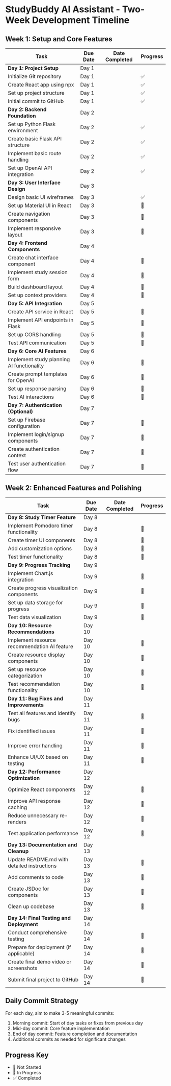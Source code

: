 # StudyBuddy AI Assistant - Two-Week Development Timeline

## Week 1: Setup and Core Features

| Task                                      | Due Date | Date Completed | Progress |
| ----------------------------------------- | -------- | -------------- | -------- |
| **Day 1: Project Setup**                  | Day 1    |                |          |
| Initialize Git repository                 | Day 1    |                | ✅       |
| Create React app using npx                | Day 1    |                | ✅       |
| Set up project structure                  | Day 1    |                | ✅       |
| Initial commit to GitHub                  | Day 1    |                | ✅       |
| **Day 2: Backend Foundation**             | Day 2    |                |          |
| Set up Python Flask environment           | Day 2    |                | ✅       |
| Create basic Flask API structure          | Day 2    |                | ✅       |
| Implement basic route handling            | Day 2    |                | ✅       |
| Set up OpenAI API integration             | Day 2    |                | ✅       |
| **Day 3: User Interface Design**          | Day 3    |                |          |
| Design basic UI wireframes                | Day 3    |                | ✅       |
| Set up Material UI in React               | Day 3    |                | 🔲       |
| Create navigation components              | Day 3    |                | 🔲       |
| Implement responsive layout               | Day 3    |                | 🔲       |
| **Day 4: Frontend Components**            | Day 4    |                |          |
| Create chat interface component           | Day 4    |                | 🔲       |
| Implement study session form              | Day 4    |                | 🔲       |
| Build dashboard layout                    | Day 4    |                | 🔲       |
| Set up context providers                  | Day 4    |                | 🔲       |
| **Day 5: API Integration**                | Day 5    |                |          |
| Create API service in React               | Day 5    |                | 🔲       |
| Implement API endpoints in Flask          | Day 5    |                | 🔲       |
| Set up CORS handling                      | Day 5    |                | 🔲       |
| Test API communication                    | Day 5    |                | 🔲       |
| **Day 6: Core AI Features**               | Day 6    |                |          |
| Implement study planning AI functionality | Day 6    |                | 🔲       |
| Create prompt templates for OpenAI        | Day 6    |                | 🔲       |
| Set up response parsing                   | Day 6    |                | 🔲       |
| Test AI interactions                      | Day 6    |                | 🔲       |
| **Day 7: Authentication (Optional)**      | Day 7    |                |          |
| Set up Firebase configuration             | Day 7    |                | 🔲       |
| Implement login/signup components         | Day 7    |                | 🔲       |
| Create authentication context             | Day 7    |                | 🔲       |
| Test user authentication flow             | Day 7    |                | 🔲       |

## Week 2: Enhanced Features and Polishing

| Task                                         | Due Date | Date Completed | Progress |
| -------------------------------------------- | -------- | -------------- | -------- |
| **Day 8: Study Timer Feature**               | Day 8    |                |          |
| Implement Pomodoro timer functionality       | Day 8    |                | 🔲       |
| Create timer UI components                   | Day 8    |                | 🔲       |
| Add customization options                    | Day 8    |                | 🔲       |
| Test timer functionality                     | Day 8    |                | 🔲       |
| **Day 9: Progress Tracking**                 | Day 9    |                |          |
| Implement Chart.js integration               | Day 9    |                | 🔲       |
| Create progress visualization components     | Day 9    |                | 🔲       |
| Set up data storage for progress             | Day 9    |                | 🔲       |
| Test data visualization                      | Day 9    |                | 🔲       |
| **Day 10: Resource Recommendations**         | Day 10   |                |          |
| Implement resource recommendation AI feature | Day 10   |                | 🔲       |
| Create resource display components           | Day 10   |                | 🔲       |
| Set up resource categorization               | Day 10   |                | 🔲       |
| Test recommendation functionality            | Day 10   |                | 🔲       |
| **Day 11: Bug Fixes and Improvements**       | Day 11   |                |          |
| Test all features and identify bugs          | Day 11   |                | 🔲       |
| Fix identified issues                        | Day 11   |                | 🔲       |
| Improve error handling                       | Day 11   |                | 🔲       |
| Enhance UI/UX based on testing               | Day 11   |                | 🔲       |
| **Day 12: Performance Optimization**         | Day 12   |                |          |
| Optimize React components                    | Day 12   |                | 🔲       |
| Improve API response caching                 | Day 12   |                | 🔲       |
| Reduce unnecessary re-renders                | Day 12   |                | 🔲       |
| Test application performance                 | Day 12   |                | 🔲       |
| **Day 13: Documentation and Cleanup**        | Day 13   |                |          |
| Update README.md with detailed instructions  | Day 13   |                | 🔲       |
| Add comments to code                         | Day 13   |                | 🔲       |
| Create JSDoc for components                  | Day 13   |                | 🔲       |
| Clean up codebase                            | Day 13   |                | 🔲       |
| **Day 14: Final Testing and Deployment**     | Day 14   |                |          |
| Conduct comprehensive testing                | Day 14   |                | 🔲       |
| Prepare for deployment (if applicable)       | Day 14   |                | 🔲       |
| Create final demo video or screenshots       | Day 14   |                | 🔲       |
| Submit final project to GitHub               | Day 14   |                | 🔲       |

## Daily Commit Strategy

For each day, aim to make 3-5 meaningful commits:

1. Morning commit: Start of day tasks or fixes from previous day
2. Mid-day commit: Core feature implementation
3. End of day commit: Feature completion and documentation
4. Additional commits as needed for significant changes

## Progress Key

- 🔲 Not Started
- 🔄 In Progress
- ✅ Completed
